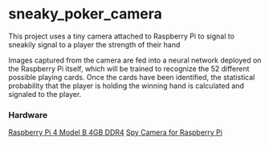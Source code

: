 # sneaky_poker_camera
This project uses a tiny camera attached to Raspberry Pi to signal to sneakily signal to a player the strength of their hand

Images captured from the camera are fed into a neural network deployed on the
Raspberry Pi itself, which will be trained to recognize the 52 different
possible playing cards. Once the cards have been identified, the statistical
probability that the player is holding the winning hand is calculated and
signaled to the player.

### Hardware
[Raspberry Pi 4 Model B 4GB
DDR4](https://www.raspberrypi.com/products/raspberry-pi-4-model-b/)
[Spy Camera for Raspberry Pi](https://www.adafruit.com/product/1937)
